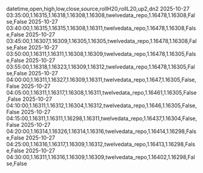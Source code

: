 datetime,open,high,low,close,source,rollH20,rollL20,up2,dn2
2025-10-27 03:35:00,1.16315,1.16318,1.16308,1.16308,twelvedata_repo,1.16478,1.16308,False,False
2025-10-27 03:40:00,1.16315,1.16315,1.16308,1.16311,twelvedata_repo,1.16478,1.16308,False,False
2025-10-27 03:45:00,1.16307,1.16309,1.16305,1.16305,twelvedata_repo,1.16478,1.16308,False,False
2025-10-27 03:50:00,1.16311,1.16311,1.16308,1.16309,twelvedata_repo,1.16478,1.16305,False,False
2025-10-27 03:55:00,1.16318,1.16323,1.16309,1.16312,twelvedata_repo,1.16478,1.16305,False,False
2025-10-27 04:00:00,1.16311,1.16327,1.16309,1.16311,twelvedata_repo,1.1647,1.16305,False,False
2025-10-27 04:05:00,1.16311,1.16317,1.16308,1.16311,twelvedata_repo,1.16461,1.16305,False,False
2025-10-27 04:10:00,1.16311,1.16312,1.16304,1.16312,twelvedata_repo,1.1646,1.16305,False,False
2025-10-27 04:15:00,1.16311,1.16311,1.16298,1.16311,twelvedata_repo,1.16437,1.16304,False,False
2025-10-27 04:20:00,1.16314,1.16326,1.16314,1.16316,twelvedata_repo,1.16414,1.16298,False,False
2025-10-27 04:25:00,1.16316,1.16317,1.16309,1.16312,twelvedata_repo,1.16413,1.16298,False,False
2025-10-27 04:30:00,1.16311,1.16316,1.16309,1.16309,twelvedata_repo,1.16402,1.16298,False,False
